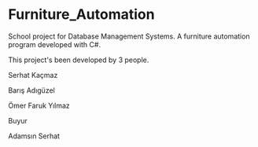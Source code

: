 # Furniture_Automation
School project for Database Management Systems.
A furniture automation program developed with C#.

This project's been developed by 3 people.

Serhat Kaçmaz 

Barış Adıgüzel 

Ömer Faruk Yılmaz

Buyur

Adamsın Serhat
